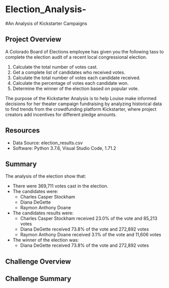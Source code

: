 # Election_Analysis-

#An Analysis of Kickstarter Campaigns

## Project Overview 

A Colorado Board of Elections employee has given you the following tass to complete the election audit of a recent local congressional election.

  1. Calculate the total number of votes cast.
  2. Get a complete list of candidates who received votes.
  3. Calculate the total number of votes each candidate received.
  4. Calculate the percentage of votes each candidate won.
  5. Determine the winner of the election based on popular vote.

The purpose of the Kickstarter Analysis is to help Louise make informed decisions for her theater campaign fundraising by analyzing historical data to find trends from the crowdfunding platform Kickstarter, where project creators add incentives for different pledge amounts. 

## Resources

- Data Source: election_results.csv
- Software: Python 3.7.6, Visual Studio Code, 1.71.2


## Summary

The analysis of the election show that:

  - There were 369,711 votes cast in the election.
  - The candidates were:
     -  Charles Casper Stockham
     -  Diana DeGette
     -  Raymon Anthony Doane
  - The candidates results were:
     -  Charles Casper Stockham received 23.0% of the vote and 85,213 votes
     -  Diana DeGette received 73.8% of the vote and 272,892 votes
     -  Raymon Anthony Doane received 3.1% of the vote and 11,606 votes
  - The winner of the election was: 
     - Diana DeGette received 73.8% of the vote and 272,892 votes

## Challenge Overview

## Challenge Summary
#
